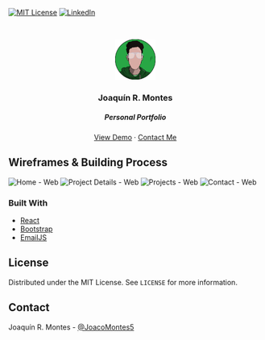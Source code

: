 [![MIT License][license-shield]][license-url]
[![LinkedIn][linkedin-shield]][linkedin-url]



<!-- PROJECT LOGO -->
<br />
<p align="center">
  <a href="https://justkahdri.netlify.app/#/">
    <img src="src/assets/images/logo.png" alt="Logo" width="80" height="80">
  </a>

  <h3 align="center">Joaquín R. Montes</h3>
  <h5 align="center">Personal Portfolio</h5>

  <p align="center">
    <a href="https://justkahdri.netlify.app/#/">View Demo</a>
    ·
    <a href="https://justkahdri.netlify.app/#/contact">Contact Me</a>
  </p>
</p>



<!-- ABOUT THE PROJECT -->
## Wireframes & Building Process

![Home - Web](https://user-images.githubusercontent.com/48418633/112411678-106a9600-8cfc-11eb-8898-ad64e3bdd8ed.png)
![Project Details - Web](https://user-images.githubusercontent.com/48418633/112411669-0ea0d280-8cfc-11eb-8ce0-56857fff8ef8.png)
![Projects - Web](https://user-images.githubusercontent.com/48418633/112411671-0f396900-8cfc-11eb-8852-db3536e756c9.png)
![Contact - Web](https://user-images.githubusercontent.com/48418633/112411677-106a9600-8cfc-11eb-9bd6-c9966be2e28e.png)

### Built With

* [React](https://es.reactjs.org/)
* [Bootstrap](https://getbootstrap.com)
* [EmailJS](https://www.emailjs.com/)


<!-- LICENSE -->
## License

Distributed under the MIT License. See `LICENSE` for more information.



<!-- CONTACT -->
## Contact

Joaquín R. Montes - [@JoacoMontes5](https://twitter.com/JoacoMontes5)


<!-- MARKDOWN LINKS & IMAGES -->
<!-- https://www.markdownguide.org/basic-syntax/#reference-style-links -->
[license-shield]: https://img.shields.io/github/license/othneildrew/Best-README-Template.svg?style=for-the-badge
[license-url]: https://github.com/justkahdri/portfolio/master/LICENSE.txt
[linkedin-shield]: https://img.shields.io/badge/-LinkedIn-black.svg?style=for-the-badge&logo=linkedin&colorB=555
[linkedin-url]: https://linkedin.com/in/joaquin-montes
